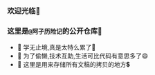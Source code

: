 ### 欢迎光临👏
### 这里是`@阿孑历险记`的公开仓库🤞
- 🌱 学无止境,真是太特么累了🤣
- 👯 为了偷懒,技术互助,生活可比代码有意思多了😄
- 🥅 这里是用来存储所有文稿的拷贝的地方💲
